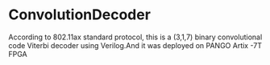 # ConvolutionDecoder
According to 802.11ax standard protocol, this is a (3,1,7) binary convolutional code Viterbi decoder using Verilog.And it was deployed on PANGO Artix -7T FPGA
